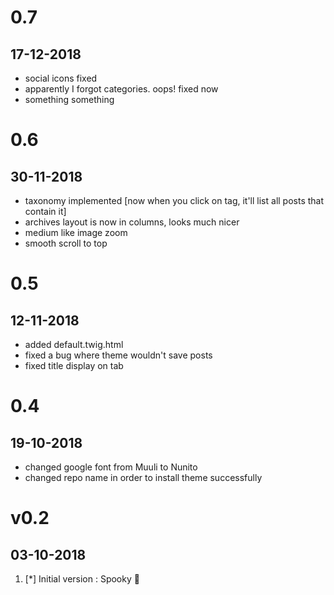 # 0.7
## 17-12-2018

- social icons fixed
- apparently I forgot categories. oops! fixed now
- something something 


# 0.6
## 30-11-2018

- taxonomy implemented [now when you click on tag, it'll list all posts that contain it]
- archives layout is now in columns, looks much nicer
- medium like image zoom
- smooth scroll to top

# 0.5
## 12-11-2018

- added default.twig.html
- fixed a bug where theme wouldn't save posts
- fixed title display on tab


# 0.4
## 19-10-2018

- changed google font from Muuli to Nunito
- changed repo name in order to install theme successfully


# v0.2
##  03-10-2018

1. [*] Initial version : Spooky 👻
